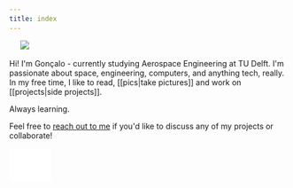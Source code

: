 ```yaml
---
title: index
---
```


<img src="attachments/me/me4-orange.jpg" align="justify" width="45%" style="margin-top: 0px; margin-left: 20px;">

<div style="width: 5px; height: 50;"></div>


Hi! I'm Gonçalo - currently studying Aerospace Engineering at TU Delft. I'm passionate about space, engineering, computers, and anything tech, really. In my free time, I like to read, [[pics|take pictures]] and work on [[projects|side projects]].

Always learning.

Feel free to [reach out to me](contact) if you'd like to discuss any of my projects or collaborate!


<!-- <p style="clear:both;"></p> -->

<!-- <iframe src="projects" width="45%" height="500px" style="border-radius: 10px;"></iframe> -->


<div style="width: 5px; height: 50;"></div>

<!-- ## Projects

### [[wavewings|WaveWings]]

<span style="font-size: 10; font-style: italic;">January 2020</span>

Lorem ipsum dolor sit amet, consectetur adipiscing elit, sed do eiusmod tempor incididunt ut labore et dolore magna aliqua.

### [[rebo|Project REBO]]

<span style="font-size: 10; font-style: italic;">January 2020</span>

Lorem ipsum dolor sit amet, consectetur adipiscing elit, sed do eiusmod tempor incididunt ut labore et dolore magna aliqua.


### [[social-media|Social Media Bot]]

<span style="font-size: 10; font-style: italic;">January 2020</span>

Lorem ipsum dolor sit amet, consectetur adipiscing elit, sed do eiusmod tempor incididunt ut labore et dolore magna aliqua.

### [[chatbot|Teaching a Chatbot Domain-Specific Knowledge]]

<span style="font-size: 10; font-style: italic;">January 2020</span>

Lorem ipsum dolor sit amet, consectetur adipiscing elit, sed do eiusmod tempor incididunt ut labore et dolore magna aliqua.

### [[neuroevolution|Neuroevolution From Scratch]]

<span style="font-size: 10; font-style: italic;">January 2020</span>

Lorem ipsum dolor sit amet, consectetur adipiscing elit, sed do eiusmod tempor incididunt ut labore et dolore magna aliqua.

### [[hacking-cars|Hacking Cars]]

<span style="font-size: 10; font-style: italic;">January 2020</span>

Lorem ipsum dolor sit amet, consectetur adipiscing elit, sed do eiusmod tempor incididunt ut labore et dolore magna aliqua.

### [[ecssmet|ECSSMET]]

<span style="font-size: 10; font-style: italic;">January 2020</span>

Lorem ipsum dolor sit amet, consectetur adipiscing elit, sed do eiusmod tempor incididunt ut labore et dolore magna aliqua.

### [[rocketry|Delft Aerospace Rocket Engineering]]

<span style="font-size: 10; font-style: italic;">January 2020</span>

Lorem ipsum dolor sit amet, consectetur adipiscing elit, sed do eiusmod tempor incididunt ut labore et dolore magna aliqua. -->

<div align="left">
  <img src="attachments/me/Logo_white.png" width="15%">
</div>
